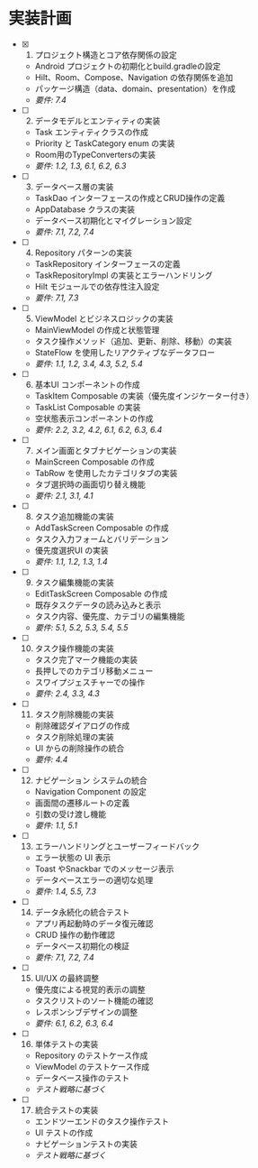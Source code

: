 # 実装計画

- [x] 1. プロジェクト構造とコア依存関係の設定
  - Android プロジェクトの初期化とbuild.gradleの設定
  - Hilt、Room、Compose、Navigation の依存関係を追加
  - パッケージ構造（data、domain、presentation）を作成
  - _要件: 7.4_

- [ ] 2. データモデルとエンティティの実装
  - Task エンティティクラスの作成
  - Priority と TaskCategory enum の実装
  - Room用のTypeConvertersの実装
  - _要件: 1.2, 1.3, 6.1, 6.2, 6.3_

- [ ] 3. データベース層の実装
  - TaskDao インターフェースの作成とCRUD操作の定義
  - AppDatabase クラスの実装
  - データベース初期化とマイグレーション設定
  - _要件: 7.1, 7.2, 7.4_

- [ ] 4. Repository パターンの実装
  - TaskRepository インターフェースの定義
  - TaskRepositoryImpl の実装とエラーハンドリング
  - Hilt モジュールでの依存性注入設定
  - _要件: 7.1, 7.3_

- [ ] 5. ViewModel とビジネスロジックの実装
  - MainViewModel の作成と状態管理
  - タスク操作メソッド（追加、更新、削除、移動）の実装
  - StateFlow を使用したリアクティブなデータフロー
  - _要件: 1.1, 1.2, 3.4, 4.3, 5.2, 5.4_

- [ ] 6. 基本UI コンポーネントの作成
  - TaskItem Composable の実装（優先度インジケーター付き）
  - TaskList Composable の実装
  - 空状態表示コンポーネントの作成
  - _要件: 2.2, 3.2, 4.2, 6.1, 6.2, 6.3, 6.4_

- [ ] 7. メイン画面とタブナビゲーションの実装
  - MainScreen Composable の作成
  - TabRow を使用したカテゴリタブの実装
  - タブ選択時の画面切り替え機能
  - _要件: 2.1, 3.1, 4.1_

- [ ] 8. タスク追加機能の実装
  - AddTaskScreen Composable の作成
  - タスク入力フォームとバリデーション
  - 優先度選択UI の実装
  - _要件: 1.1, 1.2, 1.3, 1.4_

- [ ] 9. タスク編集機能の実装
  - EditTaskScreen Composable の作成
  - 既存タスクデータの読み込みと表示
  - タスク内容、優先度、カテゴリの編集機能
  - _要件: 5.1, 5.2, 5.3, 5.4, 5.5_

- [ ] 10. タスク操作機能の実装
  - タスク完了マーク機能の実装
  - 長押しでのカテゴリ移動メニュー
  - スワイプジェスチャーでの操作
  - _要件: 2.4, 3.3, 4.3_

- [ ] 11. タスク削除機能の実装
  - 削除確認ダイアログの作成
  - タスク削除処理の実装
  - UI からの削除操作の統合
  - _要件: 4.4_

- [ ] 12. ナビゲーション システムの統合
  - Navigation Component の設定
  - 画面間の遷移ルートの定義
  - 引数の受け渡し機能
  - _要件: 1.1, 5.1_

- [ ] 13. エラーハンドリングとユーザーフィードバック
  - エラー状態の UI 表示
  - Toast やSnackbar でのメッセージ表示
  - データベースエラーの適切な処理
  - _要件: 1.4, 5.5, 7.3_

- [ ] 14. データ永続化の統合テスト
  - アプリ再起動時のデータ復元確認
  - CRUD 操作の動作確認
  - データベース初期化の検証
  - _要件: 7.1, 7.2, 7.4_

- [ ] 15. UI/UX の最終調整
  - 優先度による視覚的表示の調整
  - タスクリストのソート機能の確認
  - レスポンシブデザインの調整
  - _要件: 6.1, 6.2, 6.3, 6.4_

- [ ] 16. 単体テストの実装
  - Repository のテストケース作成
  - ViewModel のテストケース作成
  - データベース操作のテスト
  - _テスト戦略に基づく_

- [ ] 17. 統合テストの実装
  - エンドツーエンドのタスク操作テスト
  - UI テストの作成
  - ナビゲーションテストの実装
  - _テスト戦略に基づく_